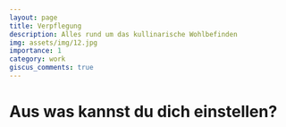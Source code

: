 ```yaml
---
layout: page
title: Verpflegung
description: Alles rund um das kullinarische Wohlbefinden
img: assets/img/12.jpg
importance: 1
category: work
giscus_comments: true
---
```


Aus was kannst du dich einstellen?
==================================